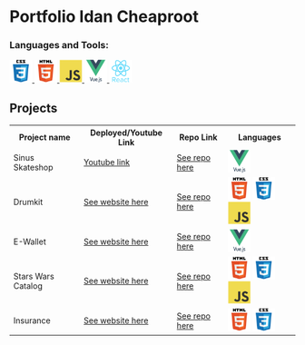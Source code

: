 # Portfolio Idan Cheaproot


<p align="center">

</p>




<h3 align="left">Languages and Tools:</h3>
<p align="left"> <a href="https://www.w3schools.com/css/" target="_blank" rel="noreferrer"> <img src="https://raw.githubusercontent.com/devicons/devicon/master/icons/css3/css3-original-wordmark.svg" alt="css3" width="40" height="40"/> </a> <a href="https://www.w3.org/html/" target="_blank" rel="noreferrer"> <img src="https://raw.githubusercontent.com/devicons/devicon/master/icons/html5/html5-original-wordmark.svg" alt="html5" width="40" height="40"/> </a> <a href="https://developer.mozilla.org/en-US/docs/Web/JavaScript" target="_blank" rel="noreferrer"> <img src="https://raw.githubusercontent.com/devicons/devicon/master/icons/javascript/javascript-original.svg" alt="javascript" width="40" height="40"/> </a> <a href="https://vuejs.org/" target="_blank" rel="noreferrer"> <img src="https://raw.githubusercontent.com/devicons/devicon/master/icons/vuejs/vuejs-original-wordmark.svg" alt="vuejs" width="40" height="40"/> </a> 
<a href="https://vuejs.org/" target="_blank" rel="noreferrer"> <img src="https://github.com/devicons/devicon/blob/master/icons/react/react-original-wordmark.svg" alt="vuejs" width="40" height="40"/> </a> </p>

Projects
--
<table>
 <tr>
  <th>Project name</th>
  <th>Deployed/Youtube Link</th>
  <th>Repo Link</th>
  <th>Languages</th>
 </tr>
 <tr>
  <td>Sinus Skateshop</td>
  <td>
   <a href="https://youtu.be/8iWH-IW0UjU">Youtube link</a>
  </td>
  <td>
    <a href="https://github.com/idaniths/Sinus-skate-shop">See repo here</a>
  </td>
  <td>
   <img src="https://raw.githubusercontent.com/devicons/devicon/master/icons/vuejs/vuejs-original-wordmark.svg" alt="vuejs" width="40" height="40"/>
  </td>
 </tr>
 <tr>
  <td>Drumkit</td>
  <td>
   <a href="https://idaniths.github.io/Drumkit/">See website here</a>
  </td>
  <td>
    <a href="https://github.com/idaniths/Drumkit">See repo here</a>
  </td>
  <td>
   <img src="https://raw.githubusercontent.com/devicons/devicon/master/icons/html5/html5-original-wordmark.svg" alt="html5" width="40" height="40"/>
   <img src="https://raw.githubusercontent.com/devicons/devicon/master/icons/css3/css3-original-wordmark.svg" alt="css3" width="40" height="40"/>
   <img src="https://raw.githubusercontent.com/devicons/devicon/master/icons/javascript/javascript-original.svg" alt="javascript" width="40" height="40"/>
  </td>
 </tr>
 <tr>
  <td>E-Wallet</td>
  <td>
   <a href="https://idaniths.github.io/e-wallet/">See website here</a>
  </td>
  <td>
    <a href="https://github.com/idaniths/e-wallet">See repo here</a>
  </td>
  <td>
   <img src="https://raw.githubusercontent.com/devicons/devicon/master/icons/vuejs/vuejs-original-wordmark.svg" alt="vuejs" width="40" height="40"/>
  </td>
 </tr>
 <tr>
  <td>Stars Wars Catalog</td>
  <td>
   <a href="https://idaniths.github.io/star-wars-api/">See website here</a>
  </td>
  <td>
    <a href="https://github.com/idaniths/star-wars-api">See repo here</a>
  </td>
  <td>
   <img src="https://raw.githubusercontent.com/devicons/devicon/master/icons/html5/html5-original-wordmark.svg" alt="html5" width="40" height="40"/>
   <img src="https://raw.githubusercontent.com/devicons/devicon/master/icons/css3/css3-original-wordmark.svg" alt="css3" width="40" height="40"/>
   <img src="https://raw.githubusercontent.com/devicons/devicon/master/icons/javascript/javascript-original.svg" alt="javascript" width="40" height="40"/>
  </td>
 </tr>
 <tr>
  <td>Insurance</td>
  <td>
   <a href="https://michaelaltinsik1.github.io/Insurance-Project/our-offers.html">See website here</a>
  </td>
  <td>
    <a href="https://github.com/idaniths/html-css-slutprojekt">See repo here</a>
  </td>
  <td>
   <img src="https://raw.githubusercontent.com/devicons/devicon/master/icons/html5/html5-original-wordmark.svg" alt="html5" width="40" height="40"/>
   <img src="https://raw.githubusercontent.com/devicons/devicon/master/icons/css3/css3-original-wordmark.svg" alt="css3" width="40" height="40"/>
  </td>
 </tr>
</table>
